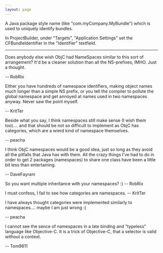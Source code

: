 ```yaml
---
layout: page
---
```


A Java package style name (like "com.myCompany.MyBundle") which is used to uniquely identify bundles.

In ProjectBuilder, under "Targets", "Application Settings" set the CFBundleIdentifier in the "Identifier" textfield.

----

Does anybody else wish ObjC had NameSpaces similar to this sort of arrangement? It'd be a cleaner solution than all the NS-prefixes, IMHO. Just a thought.

-- RobRix

Either you have hundreds of namespace identifiers, making object names much longer than a simple NS prefix, or you tell the compiler to pollute the global namespace and get annoyed at names used in two namespaces anyway. Never saw the point myself.

-- KritTer

Beside what you say, I think namespaces still make sense (I wish them too).... and that should be not so difficult to implement as ObjC has categories, which are a wierd kind of namespace themselves.

-- peacha

I think ObjC namespaces would be a good idea, just so long as they avoid all the pitfalls that Java has with them. All the crazy things I've had to do in order to get 2 packages (namespaces) to share one class have been a little bit less than entertaining. 

-- DaveFayram

So you want multiple inheritance with your namespaces? :) -- RobRix

I must confess, I fail to see how categories are namespaces. -- KritTer

I have always thought categories were implemented similarly to namespaces.... maybe I am just wrong :(

-- peacha

I cannot see the sence of namespaces in a late binding and "typeless" language like Objective-C. It is a trick of Objective-C, that a selector is valid without a context.

-- Tom9811
